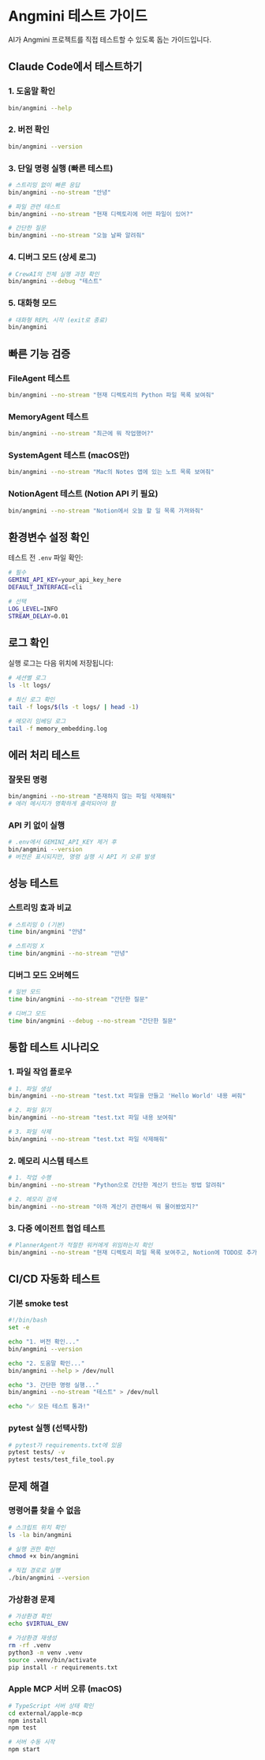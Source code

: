 # Angmini 테스트 가이드

AI가 Angmini 프로젝트를 직접 테스트할 수 있도록 돕는 가이드입니다.

## Claude Code에서 테스트하기

### 1. 도움말 확인
```bash
bin/angmini --help
```

### 2. 버전 확인
```bash
bin/angmini --version
```

### 3. 단일 명령 실행 (빠른 테스트)
```bash
# 스트리밍 없이 빠른 응답
bin/angmini --no-stream "안녕"

# 파일 관련 테스트
bin/angmini --no-stream "현재 디렉토리에 어떤 파일이 있어?"

# 간단한 질문
bin/angmini --no-stream "오늘 날짜 알려줘"
```

### 4. 디버그 모드 (상세 로그)
```bash
# CrewAI의 전체 실행 과정 확인
bin/angmini --debug "테스트"
```

### 5. 대화형 모드
```bash
# 대화형 REPL 시작 (exit로 종료)
bin/angmini
```

## 빠른 기능 검증

### FileAgent 테스트
```bash
bin/angmini --no-stream "현재 디렉토리의 Python 파일 목록 보여줘"
```

### MemoryAgent 테스트
```bash
bin/angmini --no-stream "최근에 뭐 작업했어?"
```

### SystemAgent 테스트 (macOS만)
```bash
bin/angmini --no-stream "Mac의 Notes 앱에 있는 노트 목록 보여줘"
```

### NotionAgent 테스트 (Notion API 키 필요)
```bash
bin/angmini --no-stream "Notion에서 오늘 할 일 목록 가져와줘"
```

## 환경변수 설정 확인

테스트 전 `.env` 파일 확인:
```bash
# 필수
GEMINI_API_KEY=your_api_key_here
DEFAULT_INTERFACE=cli

# 선택
LOG_LEVEL=INFO
STREAM_DELAY=0.01
```

## 로그 확인

실행 로그는 다음 위치에 저장됩니다:
```bash
# 세션별 로그
ls -lt logs/

# 최신 로그 확인
tail -f logs/$(ls -t logs/ | head -1)

# 메모리 임베딩 로그
tail -f memory_embedding.log
```

## 에러 처리 테스트

### 잘못된 명령
```bash
bin/angmini --no-stream "존재하지 않는 파일 삭제해줘"
# 에러 메시지가 명확하게 출력되어야 함
```

### API 키 없이 실행
```bash
# .env에서 GEMINI_API_KEY 제거 후
bin/angmini --version
# 버전은 표시되지만, 명령 실행 시 API 키 오류 발생
```

## 성능 테스트

### 스트리밍 효과 비교
```bash
# 스트리밍 O (기본)
time bin/angmini "안녕"

# 스트리밍 X
time bin/angmini --no-stream "안녕"
```

### 디버그 모드 오버헤드
```bash
# 일반 모드
time bin/angmini --no-stream "간단한 질문"

# 디버그 모드
time bin/angmini --debug --no-stream "간단한 질문"
```

## 통합 테스트 시나리오

### 1. 파일 작업 플로우
```bash
# 1. 파일 생성
bin/angmini --no-stream "test.txt 파일을 만들고 'Hello World' 내용 써줘"

# 2. 파일 읽기
bin/angmini --no-stream "test.txt 파일 내용 보여줘"

# 3. 파일 삭제
bin/angmini --no-stream "test.txt 파일 삭제해줘"
```

### 2. 메모리 시스템 테스트
```bash
# 1. 작업 수행
bin/angmini --no-stream "Python으로 간단한 계산기 만드는 방법 알려줘"

# 2. 메모리 검색
bin/angmini --no-stream "아까 계산기 관련해서 뭐 물어봤었지?"
```

### 3. 다중 에이전트 협업 테스트
```bash
# PlannerAgent가 적절한 워커에게 위임하는지 확인
bin/angmini --no-stream "현재 디렉토리 파일 목록 보여주고, Notion에 TODO로 추가해줘"
```

## CI/CD 자동화 테스트

### 기본 smoke test
```bash
#!/bin/bash
set -e

echo "1. 버전 확인..."
bin/angmini --version

echo "2. 도움말 확인..."
bin/angmini --help > /dev/null

echo "3. 간단한 명령 실행..."
bin/angmini --no-stream "테스트" > /dev/null

echo "✅ 모든 테스트 통과!"
```

### pytest 실행 (선택사항)
```bash
# pytest가 requirements.txt에 있음
pytest tests/ -v
pytest tests/test_file_tool.py
```

## 문제 해결

### 명령어를 찾을 수 없음
```bash
# 스크립트 위치 확인
ls -la bin/angmini

# 실행 권한 확인
chmod +x bin/angmini

# 직접 경로로 실행
./bin/angmini --version
```

### 가상환경 문제
```bash
# 가상환경 확인
echo $VIRTUAL_ENV

# 가상환경 재생성
rm -rf .venv
python3 -m venv .venv
source .venv/bin/activate
pip install -r requirements.txt
```

### Apple MCP 서버 오류 (macOS)
```bash
# TypeScript 서버 상태 확인
cd external/apple-mcp
npm install
npm test

# 서버 수동 시작
npm start
```
